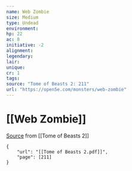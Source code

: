 ```yaml
---
name: Web Zombie
size: Medium
type: Undead
environment: 
hp: 22
ac: 8
initiative: -2
alignment: 
legendary: 
lair: 
unique: 
cr: 1
tags: 
source: "Tome of Beasts 2: 211"
url: "https://open5e.com/monsters/web-zombie"
---
```

# [[Web Zombie]]

[Source](zotero://open-pdf/library/items/9UQIAB6R?page=211) from [[Tome of Beasts 2]]

```pdf
{
	"url": "[[Tome of Beasts 2.pdf]]",
	"page": [211]
}
```

